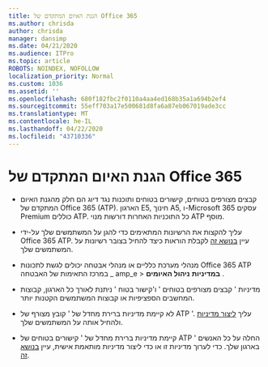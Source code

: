 ```yaml
---
title: הגנת האיום המתקדם של Office 365
ms.author: chrisda
author: chrisda
manager: dansimp
ms.date: 04/21/2020
ms.audience: ITPro
ms.topic: article
ROBOTS: NOINDEX, NOFOLLOW
localization_priority: Normal
ms.custom: 1036
ms.assetid: ''
ms.openlocfilehash: 680f182fbc2f0110a4aa4ed168b35a1a694b2ef4
ms.sourcegitcommit: 55eff703a17e500681d8fa6a87eb067019ade3cc
ms.translationtype: MT
ms.contentlocale: he-IL
ms.lasthandoff: 04/22/2020
ms.locfileid: "43710336"
---
```

# <a name="office-365-advanced-threat-protection"></a>הגנת האיום המתקדם של Office 365

- קבצים מצורפים בטוחים, קישורים בטוחים ותוכנות נגד דיוג הם חלק מהגנת האיום המתקדם של Office 365 (ATP). הארגון E5, חינוך A5, ו-Microsoft 365 עסקים Premium כוללים ATP. כל התוכניות האחרות דורשות מנוי ATP מוסף.

- עליך להקצות את הרשיונות המתאימים כדי להגן על המשתמשים שלך על-ידי Office 365 ATP. עיין [בנושא זה](https://docs.microsoft.com/office365/admin/subscriptions-and-billing/assign-licenses-to-users) לקבלת הוראות כיצד להחיל בצובר רשיונות על המשתמשים שלך.

- מנהלי מערכת כלליים או מנהלי אבטחה יכולים לגשת לתכונות Office 365 ATP במרכז התאימות של האבטחה _ amp_e \> **במדיניות** **ניהול האיומים** .

- מדיניות ' קבצים מצורפים בטוחים ' ו'קישור בטוח ' ניתנת לאורך כל הארגון, קבוצות המחשבים הספציפיות או קבוצות המשתמשים הקטנות יותר.

- לא קיימת מדיניות ברירת מחדל של ' קובץ מצורף של ATP '. עליך [ליצור מדיניות](https://docs.microsoft.com/office365/securitycompliance/set-up-atp-safe-attachments-policies) ולהחיל אותה על המשתמשים שלך.

- קיימת מדיניות ברירת מחדל של ' קישורים בטוחים של ATP ' החלה על כל האנשים בארגון שלך. כדי לערוך מדיניות זו או כדי ליצור מדיניות מותאמת אישית, עיין [בנושא זה](https://docs.microsoft.com/office365/securitycompliance/set-up-atp-safe-links-policies).

